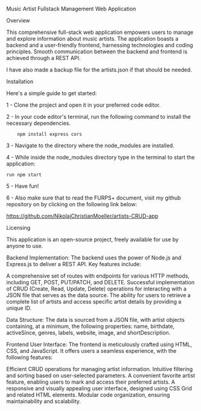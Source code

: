 Music Artist Fullstack Management Web Application

Overview

This comprehensive full-stack web application empowers users to manage and explore information about music artists. The application boasts a backend and a user-friendly frontend, harnessing technologies and coding principles. Smooth communication between the backend and frontend is achieved through a REST API.

I have also made a backup file for the artists.json if that should be needed.

Installation

Here's a simple guide to get started:

1 - Clone the project and open it in your preferred code editor.

2 - In your code editor's terminal, run the following command to install the necessary dependencies.

        npm install express cors

3 - Navigate to the directory where the node_modules are installed.

4 - While inside the node_modules directory type in the terminal to start the application:

    run npm start

5 - Have fun!

6 -  Also make sure that to read the FURPS+ document, visit my github repository on by clicking on the following link below:

https://github.com/NikolajChristianMoeller/artists-CRUD-app

Licensing

This application is an open-source project, freely available for use by anyone to use.

Backend
Implementation:
The backend uses the power of Node.js and Express.js to deliver a REST API. Key features include:

A comprehensive set of routes with endpoints for various HTTP methods, including GET, POST, PUT/PATCH, and DELETE.
Successful implementation of CRUD (Create, Read, Update, Delete) operations for interacting with a JSON file that serves as the data source.
The ability for users to retrieve a complete list of artists and access specific artist details by providing a unique ID.

Data Structure:
The data is sourced from a JSON file, with artist objects containing, at a minimum, the following properties: name, birthdate, activeSince, genres, labels, website, image, and shortDescription.

Frontend
User Interface:
The frontend is meticulously crafted using HTML, CSS, and JavaScript. It offers users a seamless experience, with the following features:

Efficient CRUD operations for managing artist information.
Intuitive filtering and sorting based on user-selected parameters.
A convenient favorite artist feature, enabling users to mark and access their preferred artists.
A responsive and visually appealing user interface, designed using CSS Grid and related HTML elements.
Modular code organization, ensuring maintainability and scalability.